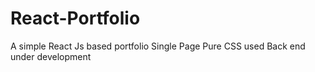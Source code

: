 # React-Portfolio
A simple React Js based portfolio
Single Page
Pure CSS used
Back end under development
